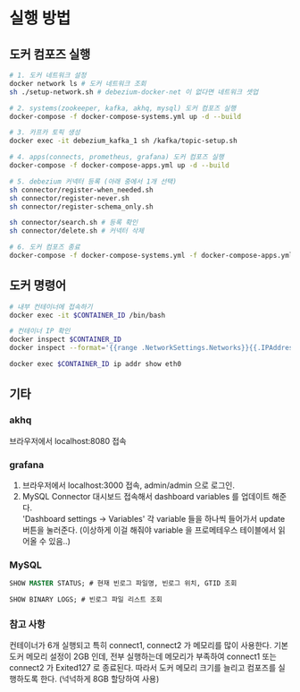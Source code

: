 # 실행 방법
## 도커 컴포즈 실행
```sh
# 1. 도커 네트워크 설정
docker network ls # 도커 네트워크 조회
sh ./setup-network.sh # debezium-docker-net 이 없다면 네트워크 셋업

# 2. systems(zookeeper, kafka, akhq, mysql) 도커 컴포즈 실행
docker-compose -f docker-compose-systems.yml up -d --build

# 3. 카프카 토픽 생성
docker exec -it debezium_kafka_1 sh /kafka/topic-setup.sh

# 4. apps(connects, prometheus, grafana) 도커 컴포즈 실행
docker-compose -f docker-compose-apps.yml up -d --build

# 5. debezium 커넥터 등록 (아래 중에서 1개 선택)
sh connector/register-when_needed.sh
sh connector/register-never.sh
sh connector/register-schema_only.sh

sh connector/search.sh # 등록 확인
sh connector/delete.sh # 커넥터 삭제

# 6. 도커 컴포즈 종료
docker-compose -f docker-compose-systems.yml -f docker-compose-apps.yml down
```

## 도커 명령어
```sh
# 내부 컨테이너에 접속하기
docker exec -it $CONTAINER_ID /bin/bash

# 컨테이너 IP 확인
docker inspect $CONTAINER_ID
docker inspect --format='{{range .NetworkSettings.Networks}}{{.IPAddress}}{{end}}' $CONTAINER_ID

docker exec $CONTAINER_ID ip addr show eth0
```

## 기타
### akhq
브라우저에서 localhost:8080 접속

### grafana
1. 브라우저에서 localhost:3000 접속, admin/admin 으로 로그인.
2. MySQL Connector 대시보드 접속해서 dashboard variables 를 업데이트 해준다.  
'Dashboard settings -> Variables' 각 variable 들을 하나씩 들어가서 update 버튼을 눌러준다.
(이상하게 이걸 해줘야 variable 을 프로메테우스 테이블에서 읽어올 수 있음..)

### MySQL
```SQL
SHOW MASTER STATUS; # 현재 빈로그 파일명, 빈로그 위치, GTID 조회

SHOW BINARY LOGS; # 빈로그 파일 리스트 조회
```

### 참고 사항
컨테이너가 6개 실행되고 특히 connect1, connect2 가 메모리를 많이 사용한다.
기본 도커 메모리 설정이 2GB 인데, 전부 실행하는데 메모리가 부족하여 connect1 또는 connect2 가 Exited127 로 종료된다.
따라서 도커 메모리 크기를 늘리고 컴포즈를 실행하도록 한다. (넉넉하게 8GB 할당하여 사용)